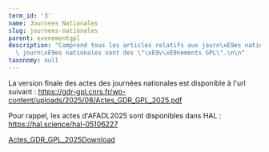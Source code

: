 ```yaml
---
term_id: '3'
name: Journees Nationales
slug: journees-nationales
parent: evenementgpl
description: "Comprend tous les articles relatifs aux journ\xE9es nationales. Les\
  \ journ\xE9es nationales sont des \"\xE9v\xE9nements GPL\".\n\n"
taxonomy: null
---
```


La version finale des actes des journées nationales est disponible à l'url suivant : <https://gdr-gpl.cnrs.fr/wp-content/uploads/2025/08/Actes_GDR_GPL_2025.pdf>

Pour rappel, les actes d'AFADL2025 sont disponibles dans HAL : <https://hal.science/hal-05106227>

[Actes_GDR_GPL_2025](https://gdr-gpl.cnrs.fr/wp-content/uploads/2025/08/Actes_GDR_GPL_2025.pdf)[Download](https://gdr-gpl.cnrs.fr/wp-content/uploads/2025/08/Actes_GDR_GPL_2025.pdf)
